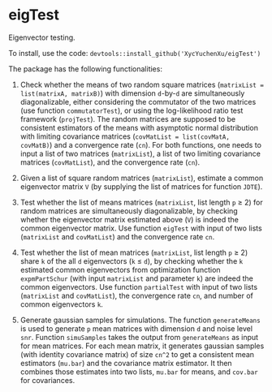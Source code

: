 # eigTest
Eigenvector testing.

To install, use the code:
`devtools::install_github('XycYuchenXu/eigTest')`

The package has the following functionalities:

1. Check whether the means of two random square matrices (`matrixList = list(matrixA, matrixB)`) with dimension `d`-by-`d` are simultaneously diagonalizable, either considering the commutator of the two matrices (use function `commutatorTest`), or using the log-likelihood ratio test framework (`projTest`). The random matrices are supposed to be consistent estimators of the means with asymptotic normal distribution with limiting covariance matrices (`covMatList = list(covMatA, covMatB)`) and a convergence rate (`cn`). For both functions, one needs to input a list of two matrices (`matrixList`), a list of two limiting covariance matrices (`covMatList`), and the convergence rate (`cn`).

2. Given a list of square random matrices (`matrixList`), estimate a common eigenvector matrix `V` (by supplying the list of matrices for function `JDTE`).

3. Test whether the list of means matrices (`matrixList`, list length `p` ≥ 2) for random matrices are simultaneously diagonalizable, by checking whether the eigenvector matrix estimated above (`V`) is indeed the common eigenvector matrix. Use function `eigTest` with input of two lists (`matrixList` and `covMatList`) and the convergence rate `cn`.

4. Test whether the list of mean matrices (`matrixList`, list length `p` ≥ 2) share `k` of the all `d` eigenvectors (`k` ≤ `d`), by checking whether the `k` estimated common eigenvectors from optimization function `expmPartSchur` (with input `matrixList` and parameter `k`) are indeed the common eigenvectors. Use function `partialTest` with input of two lists (`matrixList` and `covMatList`), the convergence rate `cn`, and number of common eigenvectors `k`.

5. Generate gaussian samples for simulations. The function `generateMeans` is used to generate `p` mean matrices with dimension `d` and noise level `snr`. Function `simuSamples` takes the output from `generateMeans` as input for mean matrices. For each mean matrix, it generates gaussian samples (with identity covariance matrix) of size `cn^2` to get a consistent mean estimators (`mu.bar`) and the covariance matrix estimator. It then combines those estimates into two lists, `mu.bar` for means, and `cov.bar` for covariances.
